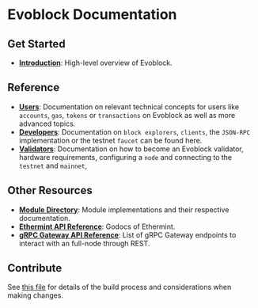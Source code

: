 <!--
layout: home
title: Evoblock Documentation
description: Evoblock is a scalable and interoperable Ethereum blockchain, built on Proof-of-Stake with fast-finality.
sections:
  - title: Introduction
    desc: Read a high-level overview of Evoblock and its architecture.
    url: /about/intro/overview
    icon: ethereum-intro
  - title: Basics
    desc: Start with the basic concepts of Evoblock, like accounts and transactions.
    url: /users/basics/transactions
    icon: basics
stack:
  - title: Cosmos SDK
    desc: The SDK is the world’s most popular framework for building application-specific blockchains.
    color: "#5064FB"
    label: sdk
    url: http://docs.cosmos.network
  - title: Ethereum
    desc: Ethereum is a global, open-source platform for decentralized applications.
    color: "#1A1F36"
    label: ethereum-black
    url: https://eth.wiki
  - title: Tendermint Core
    desc: The leading BFT engine for building blockchains, powering Evoblock.
    color: "#00BB00"
    label: core
    url: http://docs.tendermint.com
footer:
  newsletter: false
aside: false
-->

# Evoblock Documentation

## Get Started

- **[Introduction](./about/intro/overview.md)**: High-level overview of Evoblock.

## Reference

- **[Users](./users/)**: Documentation on relevant technical concepts for users like `accounts`, `gas`, `tokens` or `transactions` on Evoblock as well as more advanced topics.
- **[Developers](./developers/)**: Documentation on `block explorers`, `clients`, the `JSON-RPC` implementation or the testnet `faucet` can be found here.
- **[Validators](./validators/)**: Documentation on how to become an Evoblock validator, hardware requirements, configuring a `node` and connecting to the `testnet` and `mainnet`,

## Other Resources

- **[Module Directory](../x/)**: Module implementations and their respective documentation.
- **[Ethermint API Reference](https://pkg.go.dev/github.com/evoblockchain/ethermint)**: Godocs of Ethermint.
- **[gRPC Gateway API Reference](https://api.evoblock.dev/)**: List of gRPC Gateway endpoints to interact with an full-node through REST.

## Contribute

See [this file](https://github.com/evoblockchain/evoblock/blob/main/docs/DOCS_README.md) for details of the build process and considerations when making changes.
